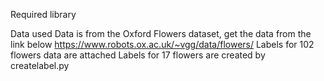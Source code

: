 Required library


Data used
Data is from the Oxford Flowers dataset, get the data from the link below
https://www.robots.ox.ac.uk/~vgg/data/flowers/
Labels for 102 flowers data are attached
Labels for 17 flowers are created by createlabel.py

